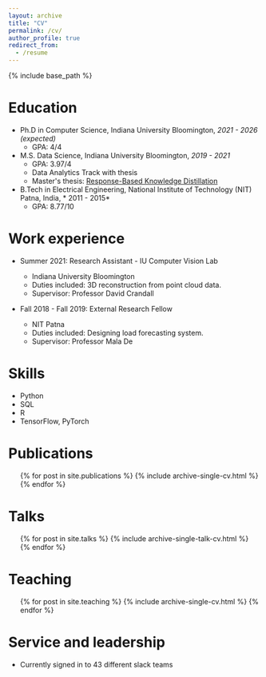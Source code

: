 ```yaml
---
layout: archive
title: "CV"
permalink: /cv/
author_profile: true
redirect_from:
  - /resume
---
```


{% include base_path %}

Education
======
* Ph.D in Computer Science, Indiana University Bloomington, *2021 - 2026 (expected)*
  * GPA: 4/4
* M.S. Data Science, Indiana University Bloomington, *2019 - 2021*
  * GPA: 3.97/4
  * Data Analytics Track with thesis
  * Master's thesis: [Response-Based Knowledge Distillation](https://vkvats.github.io/files/Vkvats_master_thesis.pdf)
* B.Tech in Electrical Engineering, National Institute of Technology (NIT) Patna, India, * 2011 - 2015*
  * GPA: 8.77/10



Work experience
======
* Summer 2021: Research Assistant - IU Computer Vision Lab
  * Indiana University Bloomington
  * Duties included: 3D reconstruction from point cloud data.
  * Supervisor: Professor David Crandall

* Fall 2018 - Fall 2019: External Research Fellow
  * NIT Patna
  * Duties included: Designing load forecasting system.
  * Supervisor: Professor Mala De
  
Skills
======
* Python
* SQL
* R
* TensorFlow, PyTorch

Publications
======
  <ul>{% for post in site.publications %}
    {% include archive-single-cv.html %}
  {% endfor %}</ul>
  
Talks
======
  <ul>{% for post in site.talks %}
    {% include archive-single-talk-cv.html %}
  {% endfor %}</ul>
  
Teaching
======
  <ul>{% for post in site.teaching %}
    {% include archive-single-cv.html %}
  {% endfor %}</ul>
  
Service and leadership
======
* Currently signed in to 43 different slack teams
